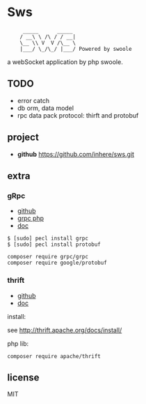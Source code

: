 # Sws 

```
     _____      _____
    / __\ \ /\ / / __|
    \__ \\ V  V /\__ \
    |___/ \_/\_/ |___/ Powered by swoole
```

a webSocket application by php swoole.

## TODO

- error catch
- db orm, data model
- rpc data pack protocol: thirft and protobuf

## project

- **github** https://github.com/inhere/sws.git

## extra

### gRpc

- [github](https://github.com/grpc/grpc)
- [grpc php](https://github.com/grpc/grpc/tree/master/src/php)
- [doc](https://grpc.io/docs/)

```text
$ [sudo] pecl install grpc
$ [sudo] pecl install protobuf

composer require grpc/grpc
composer require google/protobuf
```

### thrift

- [github](https://github.com/apache/thrift)
- [doc](http://thrift.apache.org/tutorial/php)

install: 

see http://thrift.apache.org/docs/install/

php lib:

```text
composer require apache/thrift
```

## license

MIT
